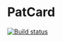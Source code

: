 # PatCard
[![Build status](https://ci.appveyor.com/api/projects/status/gjqwn36m67uh6qu6/branch/master?svg=true)](https://ci.appveyor.com/project/Irina76788/patcard-t37p8/branch/master)

